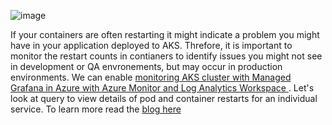 ![image](https://user-images.githubusercontent.com/20109548/230769024-b53c8a0e-f538-4c4f-a701-836325427326.png)

 If your containers are often restarting it might indicate a problem you might have in your application deployed to AKS. Threfore, it is important to monitor the restart counts in contianers to identify issues you might not see in development or QA envronements, but may occur in production environments. We can enable <a href="https://learn.microsoft.com/en-us/azure/azure-monitor/containers/container-insights-enable-aks?WT.mc_id=AZ-MVP-5000590&tabs=portal-azure-monitor#existing-aks-cluster" target="_blank" rel="noopener"><span>monitoring AKS cluster with Managed Grafana in Azure with Azure Monitor and Log Analytics Workspace</span> </a>.  Let's look at query to view details of pod and container restarts for an individual service. To learn more read the <a href="https://chamindac.blogspot.com/2023/04/restart-count-details-of-each-pod-and.html" target="_blank" rel="noopener"><span>blog here</span> </a>
